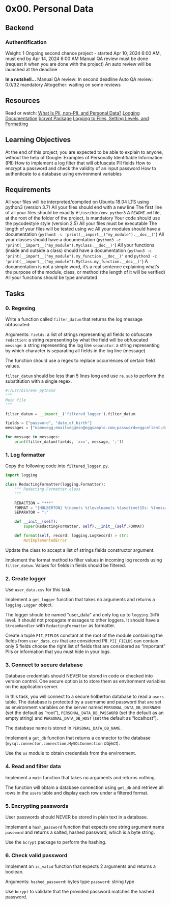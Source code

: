 # 0x00. Personal Data

## Backend

### Authentification
 Weight: 1
 Ongoing second chance project - started Apr 10, 2024 6:00 AM, must end by Apr 14, 2024 6:00 AM
 Manual QA review must be done (request it when you are done with the project)
 An auto review will be launched at the deadline

**In a nutshell…**
 Manual QA review: In second deadline
 Auto QA review: 0.0/32 mandatory
 Altogether: waiting on some reviews

## Resources
Read or watch:
 [What Is PII, non-PII, and Personal Data?](https://piwik.pro/blog/what-is-pii-personal-data/)
 [Logging Documentation](https://docs.python.org/3/library/logging.html)
 [bcrypt Package](https://github.com/pyca/bcrypt/)
 [Logging to Files, Setting Levels, and Formatting](https://www.youtube.com/watch?v=-ARI4Cz-awo)

## Learning Objectives
At the end of this project, you are expected to be able to explain to anyone, without the help of Google:
 Examples of Personally Identifiable Information (PII)
 How to implement a log filter that will obfuscate PII fields
 How to encrypt a password and check the validity of an input password
 How to authenticate to a database using environment variables

## Requirements
 All your files will be interpreted/compiled on Ubuntu 18.04 LTS using python3 (version 3.7)
 All your files should end with a new line
 The first line of all your files should be exactly `#!/usr/bin/env python3`
 A `README.md` file, at the root of the folder of the project, is mandatory
 Your code should use the pycodestyle style (version 2.5)
 All your files must be executable
 The length of your files will be tested using wc
 All your modules should have a documentation (`python3 -c 'print(__import__("my_module").__doc__)'`)
 All your classes should have a documentation (`python3 -c 'print(__import__("my_module").MyClass.__doc__)'`)
 All your functions (inside and outside a class) should have a documentation (`python3 -c 'print(__import__("my_module").my_function.__doc__)'` and `python3 -c 'print(__import__("my_module").MyClass.my_function.__doc__)'`)
 A documentation is not a simple word, it’s a real sentence explaining what’s the purpose of the module, class, or method (the length of it will be verified)
 All your functions should be type annotated

## Tasks

### 0. Regexing
Write a function called `filter_datum` that returns the log message obfuscated:

Arguments:
 `fields`: a list of strings representing all fields to obfuscate
 `redaction`: a string representing by what the field will be obfuscated
 `message`: a string representing the log line
 `separator`: a string representing by which character is separating all fields in the log line (message)

The function should use a regex to replace occurrences of certain field values.

`filter_datum` should be less than 5 lines long and use `re.sub` to perform the substitution with a single regex.

```python
#!/usr/bin/env python3
"""
Main file
"""

filter_datum = __import__('filtered_logger').filter_datum

fields = ["password", "date_of_birth"]
messages = ["name=egg;email=eggmin@eggsample.com;password=eggcellent;date_of_birth=12/12/1986;", "name=bob;email=bob@dylan.com;password=bobbycool;date_of_birth=03/04/1993;"]

for message in messages:
    print(filter_datum(fields, 'xxx', message, ';'))
```

### 1. Log formatter
Copy the following code into `filtered_logger.py`.

```python
import logging

class RedactingFormatter(logging.Formatter):
    """ Redacting Formatter class
    """

    REDACTION = "***"
    FORMAT = "[HOLBERTON] %(name)s %(levelname)s %(asctime)15s: %(message)s"
    SEPARATOR = ";"

    def __init__(self):
        super(RedactingFormatter, self).__init__(self.FORMAT)

    def format(self, record: logging.LogRecord) > str:
        NotImplementedError
```

Update the class to accept a list of strings fields constructor argument.

Implement the format method to filter values in incoming log records using `filter_datum`. Values for fields in fields should be filtered.

### 2. Create logger
Use `user_data.csv` for this task.

Implement a `get_logger` function that takes no arguments and returns a `logging.Logger` object.

The logger should be named "user_data" and only log up to `logging.INFO` level. It should not propagate messages to other loggers. It should have a `StreamHandler` with `RedactingFormatter` as formatter.

Create a tuple `PII_FIELDS` constant at the root of the module containing the fields from `user_data.csv` that are considered PII. `PII_FIELDS` can contain only 5 fields  choose the right list of fields that are considered as “important” PIIs or information that you must hide in your logs.

### 3. Connect to secure database
Database credentials should NEVER be stored in code or checked into version control. One secure option is to store them as environment variables on the application server.

In this task, you will connect to a secure holberton database to read a `users` table. The database is protected by a username and password that are set as environment variables on the server named `PERSONAL_DATA_DB_USERNAME` (set the default as “root”), `PERSONAL_DATA_DB_PASSWORD` (set the default as an empty string) and `PERSONAL_DATA_DB_HOST` (set the default as “localhost”).

The database name is stored in `PERSONAL_DATA_DB_NAME`.

Implement a `get_db` function that returns a connector to the database (`mysql.connector.connection.MySQLConnection` object).

Use the `os` module to obtain credentials from the environment.

### 4. Read and filter data
Implement a `main` function that takes no arguments and returns nothing.

The function will obtain a database connection using `get_db` and retrieve all rows in the `users` table and display each row under a filtered format.

### 5. Encrypting passwords
User passwords should NEVER be stored in plain text in a database.

Implement a `hash_password` function that expects one string argument name `password` and returns a salted, hashed password, which is a byte string.

Use the `bcrypt` package to perform the hashing.

### 6. Check valid password
Implement an `is_valid` function that expects 2 arguments and returns a boolean.

Arguments:
 `hashed_password`: bytes type
 `password`: string type

Use `bcrypt` to validate that the provided password matches the hashed password.
```
